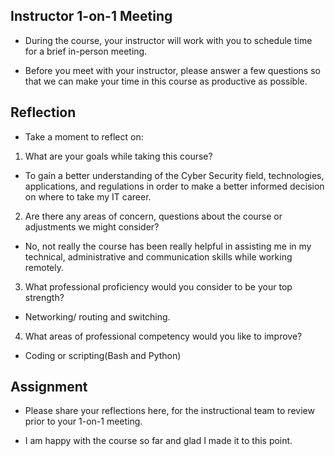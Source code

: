 ## Instructor 1-on-1 Meeting

- During the course, your instructor will work with you to schedule time for a brief in-person meeting.

- Before you meet with your instructor, please answer a few questions so that we can make your time in this course as productive as possible.

## Reflection

- Take a moment to reflect on:

1. What are your goals while taking this course?

- To gain a better understanding of the Cyber Security field, technologies, applications, and regulations in order to make a better informed decision on where to take my IT career.

2. Are there any areas of concern, questions about the course or adjustments we might consider?

- No, not really the course has been really helpful in assisting me in my technical, administrative and communication skills while working remotely.

3. What professional proficiency would you consider to be your top strength?

- Networking/ routing and switching.

4. What areas of professional competency would you like to improve?

- Coding or scripting(Bash and Python)

## Assignment

- Please share your reflections here, for the instructional team to review prior to your 1-on-1 meeting.

- I am happy with the course so far and glad I made it to this point. 
